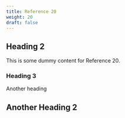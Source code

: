 ```yaml
---
title: Reference 20
weight: 20
draft: false
---
```


## Heading 2

This is some dummy content for Reference 20.

### Heading 3

Another heading

## Another Heading 2

